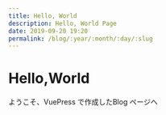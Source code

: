 ```yaml
---
title: Hello, World
description: Hello, World Page
date: 2019-09-20 19:20
permalink: /blog/:year/:month/:day/:slug
---
```


# Hello,World

ようこそ、VuePress で作成したBlog ページへ